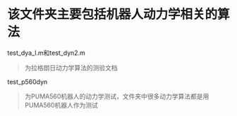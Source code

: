 # 该文件夹主要包括机器人动力学相关的算法

test_dya_l.m和test_dyn2.m
>为拉格朗日动力学算法的测验文档

test_p560dyn
>为PUMA560机器人的动力学测试，文件夹中很多动力学算法都是用PUMA560机器人作为测试
